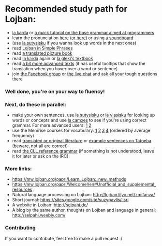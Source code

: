 # Recommended study path for Lojban:

+ [la karda](https://mw.lojban.org/papri/la_karda) or [a quick tutorial on the base grammar aimed at programmers](https://www.reddit.com/r/lojban/comments/52ixxs/lojban_demystified_a_beginners_quick_start_xpost/)
+ learn the pronunciation [here](http://www.lojban.org/publications/level0/brochure-utf/phonol.html) ([or here](https://lojban.github.io/cll/3/10/)) or using [a soundboard](https://la-lojban.github.io/sutysisku/cirkotci.html)
+ (use [la sutysisku](https://la-lojban.github.io/sutysisku/en/) if you wanna look up words in the next ones)
+ read [Lojban in Simple Phrases](https://docs.google.com/presentation/d/1Yrxt9gAtqA_oSDD76Toq8VLSZjjOxJ5rkKsxFs3Cw8E/pub?start=true&loop=false&delayms=10000)
+ read [a translated picture book](https://mw.lojban.org/images/4/46/la_stika.pdf)
+ read [la karda](https://mw.lojban.org/papri/la_karda) again or [la gleki's textbook](https://mw.lojban.org/papri/The_Crash_Course_(a_draft))
+ read [a bit more advanced texts](https://daeldir.github.io/jbogidva/) (it has useful tooltips that show the translation when you hover over a word or sentence)
+ join [the Facebook group](https://www.facebook.com/groups/lojban) or [the live chat](https://mw.lojban.org/papri/Lojban_Live_Chat) and ask all your tough questions there

### Well done, you're on your way to fluency!

### Next, do these in parallel:
+ make your own sentences, use [la sutysisku](https://la-lojban.github.io/sutysisku/en/) or [la vlasisku](http://vlasisku.lojban.org/) for looking up words or concepts and use [la camxes](http://camxes.lojban.org/) to see if you're using correct grammar. For more advanced users: [1](http://mw.lojban.org/extensions/ilmentufa/glosser/glosser.htm) [2](http://lojban.github.io/ilmentufa/camxes.html)
+ use the Memrise courses for vocabulary: [1](http://www.memrise.com/course/17297/gismu-places-1-of-4/) [2](http://www.memrise.com/course/17298/gismu-places-2-of-4/) [3](http://www.memrise.com/course/17300/gismu-places-3-of-4/) [4](http://www.memrise.com/course/17301/gismu-places-4-of-4/) (ordered by average frequency)
+ read [translated or original literature](https://mw.lojban.org/papri/te_gerna_la_lojban) or [example sentences on Tatoeba](https://tatoeba.org/eng/sentences/search?query=&from=jbo&to=eng&orphans=no&unapproved=&user=&tags=&has_audio=&trans_filter=limit&trans_to=jbo&trans_link=&trans_user=&trans_orphan=&trans_unapproved=&trans_has_audio=&sort=random) (beware, not all are correct)
+ read [the CLL reference grammar](http://lojban.org/publications/cll/cll_v1.1_xhtml-section-chunks/) (if something is not understood, leave it for later or ask on the IRC)


### More links:
+ https://mw.lojban.org/papri/Learn_Lojban:_new_methods
+ https://mw.lojban.org/papri/Welcome!/en#Unofficial_and_supplemental_resources
+ Natural language processing on Lojban: http://lojban.lilyx.net/zmifanva/
+ Short journal: https://sites.google.com/site/suzypavlis/lisri
+ A website in Lojban: http://selpahi.de/
+ A blog by the same author, thoughts on Lojban and language in general: http://selpahi.weebly.com/


### Contributing
If you want to contribute, feel free to make a pull request :)
